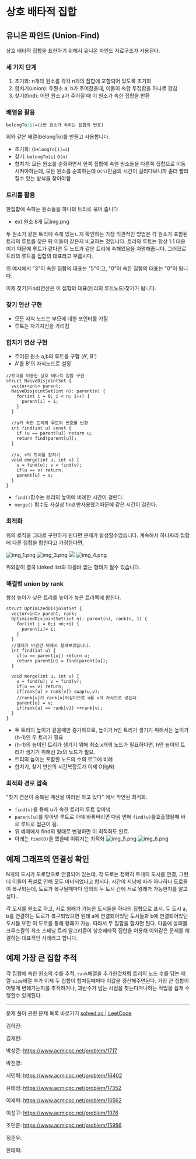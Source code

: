# 상호 배타적 집합

## 유니온 파인드 (Union-Find)

상호 배타적 집합을 표현하기 위해서 유니온 파인드 자료구조가 사용된다.

### 세 가지 단계

1. 초기화: n개의 원소를 각각 n개의 집합에 포함되어 있도록 초기화
2. 합치기(union): 두뭔소 a, b가 주어졌을때, 이들이 속합 두집합을 하나로 합침
3. 찾기(find): 어떤 원소 a가 주어질 때 이 원소가 속한 집합을 반환

### 배열을 활용

```markdown
belongTo[i]=(i번 원소가 속하는 집합의 번호)
```

위와 같은 배열(belongTo)를 만들고 사용합니다.

- 초기화: (`belongTo[i]=i`)
- 찾기: `belongTo[i]` `O(n)`
- 합치기: 모든 원소를 순회하면서 한쪽 집합에 속한 원소들을 다른쪽 집합으로 이동시켜야하는데,
  모든 원소를 순회하는데 `O(n)`만큼의 시간이 걸리다보니까 좀더 빨라질수 있는 방식을 찾아야함

### 트리를 활용

한집합에 속하는 원소들을 하나의 트리로 묶어 줍니다

- ex) 원소 8개
  ![img.png](img.png)

두 원소가 같은 트리에 속해 있는ㄴ지 확인하는 가장 직관적인 방법은 각 원소가 포함된 트리의 루트를 찾은 뒤 이들이 같은지 비교하는 것입니다. 트리와 루트는 항상 1:1 대응이기 때문에 루트가 같다면 두 노드가 같은 트리에 속해있음을 자명해줍니다.
그러므로 트리의 루트를 집합의 대표라고 부릅시다.

위 예시에서 "3"이 속한 집합의 대표는 "5"이고, "0"이 속한 집합의 대표는 "0"이 됩니다.

이제 찾기(Find)연산은 이 집합의 대표(트리의 루트노드)찾기가 됩니다.

### 찾기 연산 구현

- 모든 자식 노드는 부모에 대한 포인터를 가짐
- 루트는 자기자신을 가리킴

### 합치기 연산 구현

- 주어진 원소 a,b의 루트를 구함 (A', B')
- A'를 B'의 자식노드로 설정

```
//트리를 이용한 상호 배타적 집합 구현
struct NaiveDisjointSet {
  vector<int> parent;
  NaiveDisjointSet(int n): parent(n) {
    for(int i = 0; i < n; i++) {
      parent[i] = i;
    }
  }

  //u가 속한 트리의 루트의 번호를 반환
  int find(int u) const {
    if (u == parent[u]) return u;
    return find(parent[u]);
  }

  //u, v의 트리를 합치기
  void emrge(int u, int v) {
    u = find(u); v = find(v);
    if(u == v) return;
    parent[u] = v;
  }
}
```

- `find()`함수는 트리의 높이에 비례한 시간이 걸린다.
- `merge()` 함수도 사실상 find 만사용했기때문에 같은 시간이 걸린다.

### 최적화

위의 로직을 그대로 구현하게 된다면 문제가 발생할수있습니다. 계속해서 하나짜리 집합에 다른 집합을 합친다고 가정한다면,

![img_1.png](img_1.png)
![img_3.png](img_3.png)
![](img_2.png)
![img_4.png](img_4.png)

위와같이 결국 Linked list와 다를바 없는 형태가 될수 있습니다.

### 해결법 union by rank

항상 높이가 낮은 트리를 높이가 높은 트리쪽에 합친다.

```
struct OptimizedDisjointSet {
  vector<int> parent, rank;
  OptimizedDisjointSet(int n): parent(n), rank(n, 1) {
    for(int i = 0;i <n;+i) {
      parent[i]= i;
    }
  }
  //형태가 바뀐건 뒤에서 살펴보겠습니다.
  int find(int u) {
    if(u == parent[u]) return u;
    return parent[u] = find(parent[u]);
  }

  void merge(int u, int v) {
    u = find(u); v = find(v);
    if(u == v) return;
    if(rank[u] > rank[v]) swap(u,v);
    //rank[v]가 rank[u]이상이므로 u를 v의 자식으로 넣는다.
    parent[u] = v;
    if(rank[u] == rank[v]) ++rank[v];
  }
}
```

- 두 트리의 높이가 같을때만 증가하므로, 높이가 h인 트리가 생기기 위해서는 높이가 (h-1)인 두 트리가 필요
- (h-1)의 높이인 트리가 생기기 위해 최소 x개의 노드가 필요하다면, h인 높이의 트리가 생기기 위해선 2x의 노드가 필요.
- 트리의 높이는 포함한 노드의 수의 로그에 비례
- 합치기, 찾기 연산의 시간복잡도가 이제 O(lgN)

### 최적화 경로 압축

"찾기 연산이 중복된 계산을 여러번 하고 있다" 에서 착안된 최적화.

- `find(u)`를 통해 u가 속한 트리의 루트 찾아냄
- `parent[u]`를 찾아낸 루트로 아예 바꿔버리면 다음 번에 `find(u)`를호출했을때 바로 루트로 접근이 됨.
- 위 예제에서 find의 형태로 변경하면 이 최적화도 완료.
- 아래는 `find(0)`을 했을때 이뤄지는 최적화
  ![img_5.png](img_5.png)
  ![img_6.png](img_6.png)

## 예제 그래프의 연결성 확인

N개의 도시가 도로망으로 연결되어 있는데, 각 도로는 정확히 두개의 도시를 연결, 그런데 이들이 폭설로 인해 모두 마비되었다고 합시다. 시간이 지남에 따라 하나하나 도로들이 복구되는데, 도로가 복구될때마다 임의의 두 도시 간에 서로 왕래가 가능한지를 알고 싶다..

각 도시를 원소로 하고, 서로 왕래가 가능한 도시들을 하나의 집합으로 표시. 두 도시 a, b를 연결하는 도로가 복구되었으면 원래 a에 연결되어있던 도시들과 b에 연결되어있던 도시들 또한 이 도로를 통해 왕래가 가능. 따라서 두 집합을 합치면 된다.
다음에 살펴볼 크루스칼의 최소 스패닝 트리 알고리즘이 상호배타적 집합을 이용해 이와같은 문제를 해결하는 대표적인 사례라고 합니다.

## 예제 가장 큰 집합 추적

각 집합에 속한 원소의 수를 추적, `rank`배열을 추가한것처럼 트리의 노드 수를 담는 배열 `size`배열 추가 이제 두 집합이 합쳐질때마다 이값을 갱신해주면된다. 가장 큰 집합이 어떻게 변해가는지를 추적하거나, 과반수가 넘는 시점을 찾는다거나하는 작업을 쉽게 수행할수 있게된다.

---

문제 풀이
관련 문제 목록 바로가기
[solved.ac | LeetCode](https://solved.ac/search?query=%23disjoint_set+-%23mst&sort=solved&direction=desc&page=1)

김하진:

김재헌:

박상준: https://www.acmicpc.net/problem/1717

박진영:

서민혁: https://www.acmicpc.net/problem/16402

유태정: https://www.acmicpc.net/problem/17352

이재혁: https://www.acmicpc.net/problem/16562

이성구: https://www.acmicpc.net/problem/1976

조민준: https://www.acmicpc.net/problem/15956

정준우:

한태혁:
